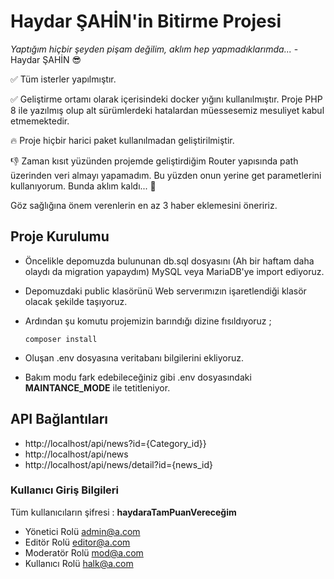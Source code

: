 # Haydar ŞAHİN'in Bitirme Projesi

*Yaptığım hiçbir şeyden pişam değilim, aklım hep yapmadıklarımda...* - Haydar ŞAHİN :sunglasses: 

:white_check_mark: Tüm isterler yapılmıştır.

:white_check_mark: Geliştirme ortamı olarak içerisindeki docker yığını kullanılmıştır. Proje PHP 8 ile yazılmış olup alt sürümlerdeki hatalardan müessesemiz mesuliyet kabul etmemektedir. 

:fire: Proje hiçbir harici paket kullanılmadan geliştirilmiştir.

:thumbsdown: Zaman kısıt yüzünden projemde geliştirdiğim Router yapısında path üzerinden veri almayı yapamadım. Bu yüzden onun yerine get parametlerini kullanıyorum. Bunda aklım kaldı... :pleading_face: 

Göz sağlığına önem verenlerin en az 3 haber eklemesini öneririz.

## **Proje Kurulumu**

- Öncelikle depomuzda bulununan db.sql dosyasını (Ah bir haftam daha olaydı da migration yapaydım) MySQL veya MariaDB'ye import ediyoruz.

- Depomuzdaki public klasörünü Web serverımızın işaretlendiği klasör olacak şekilde taşıyoruz.

- Ardından şu komutu projemizin barındığı dizine fısıldıyoruz ;
  
  `composer install`

- Oluşan .env dosyasına veritabanı bilgilerini ekliyoruz.

- Bakım modu fark edebileceğiniz gibi .env dosyasındaki **MAINTANCE_MODE** ile tetitleniyor. 

## API Bağlantıları
- http://localhost/api/news?id={Category_id}}
- http://localhost/api/news
- http://localhost/api/news/detail?id={news_id}


### Kullanıcı Giriş Bilgileri

Tüm kullanıcıların şifresi : **haydaraTamPuanVereceğim**
 - Yönetici Rolü admin@a.com 
 - Editör Rolü editor@a.com 
 - Moderatör Rolü mod@a.com
 - Kullanıcı Rolü halk@a.com


